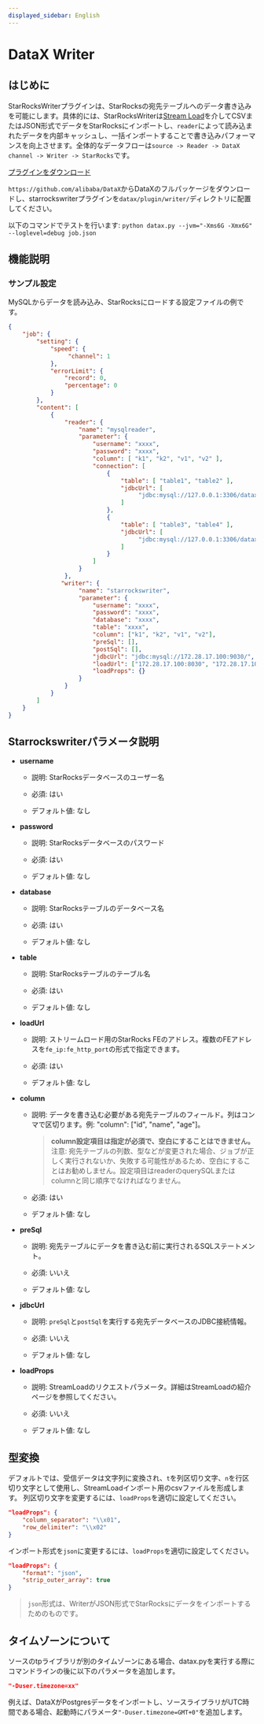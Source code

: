 ```yaml
---
displayed_sidebar: English
---
```


# DataX Writer

## はじめに

StarRocksWriterプラグインは、StarRocksの宛先テーブルへのデータ書き込みを可能にします。具体的には、StarRocksWriterは[Stream Load](./StreamLoad.md)を介してCSVまたはJSON形式でデータをStarRocksにインポートし、`reader`によって読み込まれたデータを内部キャッシュし、一括インポートすることで書き込みパフォーマンスを向上させます。全体的なデータフローは`source -> Reader -> DataX channel -> Writer -> StarRocks`です。

[プラグインをダウンロード](https://github.com/StarRocks/DataX/releases)

`https://github.com/alibaba/DataX`からDataXのフルパッケージをダウンロードし、starrockswriterプラグインを`datax/plugin/writer/`ディレクトリに配置してください。

以下のコマンドでテストを行います:
`python datax.py --jvm="-Xms6G -Xmx6G" --loglevel=debug job.json`

## 機能説明

### サンプル設定

MySQLからデータを読み込み、StarRocksにロードする設定ファイルの例です。

```json
{
    "job": {
        "setting": {
            "speed": {
                 "channel": 1
            },
            "errorLimit": {
                "record": 0,
                "percentage": 0
            }
        },
        "content": [
            {
                "reader": {
                    "name": "mysqlreader",
                    "parameter": {
                        "username": "xxxx",
                        "password": "xxxx",
                        "column": [ "k1", "k2", "v1", "v2" ],
                        "connection": [
                            {
                                "table": [ "table1", "table2" ],
                                "jdbcUrl": [
                                     "jdbc:mysql://127.0.0.1:3306/datax_test1"
                                ]
                            },
                            {
                                "table": [ "table3", "table4" ],
                                "jdbcUrl": [
                                     "jdbc:mysql://127.0.0.1:3306/datax_test2"
                                ]
                            }
                        ]
                    }
                },
               "writer": {
                    "name": "starrockswriter",
                    "parameter": {
                        "username": "xxxx",
                        "password": "xxxx",
                        "database": "xxxx",
                        "table": "xxxx",
                        "column": ["k1", "k2", "v1", "v2"],
                        "preSql": [],
                        "postSql": [], 
                        "jdbcUrl": "jdbc:mysql://172.28.17.100:9030/",
                        "loadUrl": ["172.28.17.100:8030", "172.28.17.100:8030"],
                        "loadProps": {}
                    }
                }
            }
        ]
    }
}

```

## Starrockswriterパラメータ説明

* **username**

  * 説明: StarRocksデータベースのユーザー名

  * 必須: はい

  * デフォルト値: なし

* **password**

  * 説明: StarRocksデータベースのパスワード

  * 必須: はい

  * デフォルト値: なし

* **database**

  * 説明: StarRocksテーブルのデータベース名

  * 必須: はい

  * デフォルト値: なし

* **table**

  * 説明: StarRocksテーブルのテーブル名

  * 必須: はい

  * デフォルト値: なし

* **loadUrl**

  * 説明: ストリームロード用のStarRocks FEのアドレス。複数のFEアドレスを`fe_ip:fe_http_port`の形式で指定できます。

  * 必須: はい

  * デフォルト値: なし

* **column**

  * 説明: データを書き込む必要がある宛先テーブルのフィールド。列はコンマで区切ります。例: "column": ["id", "name", "age"]。
    >**column設定項目は指定が必須で、空白にすることはできません。**
    >注意: 宛先テーブルの列数、型などが変更された場合、ジョブが正しく実行されないか、失敗する可能性があるため、空白にすることはお勧めしません。設定項目はreaderのquerySQLまたはcolumnと同じ順序でなければなりません。

  * 必須: はい

  * デフォルト値: なし

* **preSql**

  * 説明: 宛先テーブルにデータを書き込む前に実行されるSQLステートメント。

  * 必須: いいえ

  * デフォルト値: なし

* **jdbcUrl**

  * 説明: `preSql`と`postSql`を実行する宛先データベースのJDBC接続情報。

  * 必須: いいえ

  * デフォルト値: なし

* **loadProps**

  * 説明: StreamLoadのリクエストパラメータ。詳細はStreamLoadの紹介ページを参照してください。

  * 必須: いいえ

  * デフォルト値: なし

## 型変換

デフォルトでは、受信データは文字列に変換され、`t`を列区切り文字、`n`を行区切り文字として使用し、StreamLoadインポート用のcsvファイルを形成します。
列区切り文字を変更するには、`loadProps`を適切に設定してください。

```json
"loadProps": {
    "column_separator": "\\x01",
    "row_delimiter": "\\x02" 
}
```

インポート形式を`json`に変更するには、`loadProps`を適切に設定してください。

```json
"loadProps": {
    "format": "json",
    "strip_outer_array": true
}
```

> `json`形式は、WriterがJSON形式でStarRocksにデータをインポートするためのものです。

## タイムゾーンについて

ソースのtpライブラリが別のタイムゾーンにある場合、datax.pyを実行する際にコマンドラインの後に以下のパラメータを追加します。

```json
"-Duser.timezone=xx"
```

例えば、DataXがPostgresデータをインポートし、ソースライブラリがUTC時間である場合、起動時にパラメータ`"-Duser.timezone=GMT+0"`を追加します。
